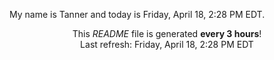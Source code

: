 My name is Tanner and today is Friday, April 18, 2:28 PM EDT.

<p align="center">This <i>README</i> file is generated <b>every 3 hours</b>!</br>Last refresh: Friday, April 18, 2:28 PM EDT<br /></p>
